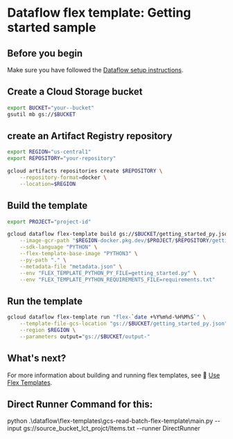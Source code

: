 # Dataflow flex template: Getting started sample

## Before you begin

Make sure you have followed the
[Dataflow setup instructions](../../README.md).

## Create a Cloud Storage bucket

```sh
export BUCKET="your--bucket"
gsutil mb gs://$BUCKET
```

## create an Artifact Registry repository

```sh
export REGION="us-central1"
export REPOSITORY="your-repository"

gcloud artifacts repositories create $REPOSITORY \
    --repository-format=docker \
    --location=$REGION
```

## Build the template

```sh
export PROJECT="project-id"

gcloud dataflow flex-template build gs://$BUCKET/getting_started_py.json \
    --image-gcr-path "$REGION-docker.pkg.dev/$PROJECT/$REPOSITORY/getting-started-py:latest" \
    --sdk-language "PYTHON" \
    --flex-template-base-image "PYTHON3" \
    --py-path "." \
    --metadata-file "metadata.json" \
    --env "FLEX_TEMPLATE_PYTHON_PY_FILE=getting_started.py" \
    --env "FLEX_TEMPLATE_PYTHON_REQUIREMENTS_FILE=requirements.txt"
```

## Run the template

```sh
gcloud dataflow flex-template run "flex-`date +%Y%m%d-%H%M%S`" \
    --template-file-gcs-location "gs://$BUCKET/getting_started_py.json" \
    --region $REGION \
    --parameters output="gs://$BUCKET/output-"
```

## What's next?

For more information about building and running flex templates, see
📝 [Use Flex Templates](https://cloud.google.com/dataflow/docs/guides/templates/using-flex-templates).

## Direct Runner Command for this:
python .\dataflow\flex-templates\gcs-read-batch-flex-template\main.py --input gs://source_bucket_lct_projct/Items.txt --runner DirectRunner

